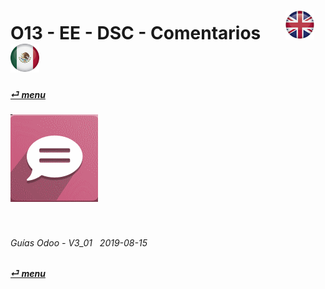 # O13 - EE - DSC - Comentarios &nbsp;&nbsp;&nbsp;&nbsp; [![en-uk](/doc/img/flg/en-uk-flg-btn-sml.png)](/en-uk/o13/ee/dsc/en-uk-o13-ee-dsc-discuss-guides.md) [ ![es-mx](/doc/img/flg/es-mx-flg-btn-sml.png)](/es-mx/o13/ee/dsc/es-mx-o13-ee-dsc-discuss-guides.md)
#### [_&#x23CE; menu_](/es-mx/o13/ee/es-mx-o13-ee-guides-menu.md "Regresar al menú de EE")  
### ![dsc](/doc/img/app/big/dsc.png)
[ⱽ¹²³⁴⁵⁶⁷⁸⁹⁰⁻]: # (ⱽ¹²³⁴⁵⁶⁷⁸⁹⁰⁻)

<br>

###### Guías Odoo - V3_01 &nbsp; 2019-08-15  
**[_&#x23CE; menu_](/es-mx/o13/ee/es-mx-o13-ee-guides-menu.md)**  


